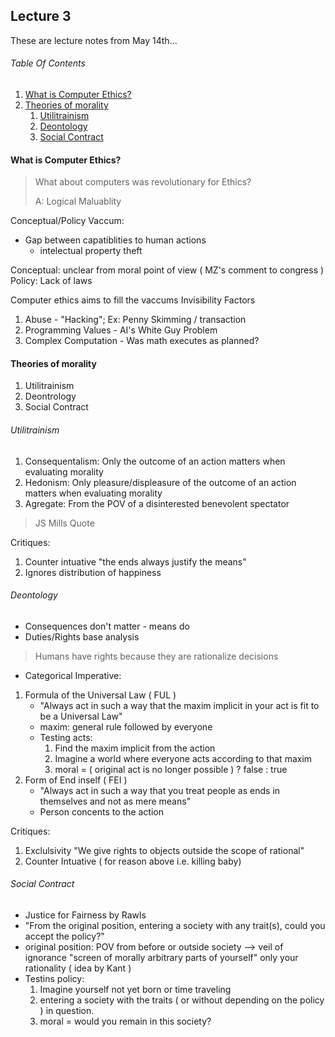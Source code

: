 ## Lecture 3
These are lecture notes from May 14th...

###### Table Of Contents
1. [What is Computer Ethics?](#what-is-computer-ethics)
2. [Theories of morality](#theories-of-morality)
   1. [Utilitrainism](#Utilitrainism)
   2. [Deontology](#Deontology)
   3. [Social Contract](#Social-Contract)

#### What is Computer Ethics?
> What about computers was revolutionary for Ethics?
>
> A: Logical Maluablity

Conceptual/Policy Vaccum:
* Gap between capatiblities to human actions
   - intelectual property theft
   
Conceptual: unclear from moral point of view ( MZ's comment to congress )
Policy: Lack of laws

Computer ethics aims to fill the  vaccums
Invisibility Factors
1. Abuse - "Hacking"; Ex: Penny Skimming / transaction
2. Programming Values - AI's White Guy Problem
3. Complex Computation - Was math executes as planned?

#### Theories of morality
1. Utilitrainism
2. Deontrology
3. Social Contract

###### Utilitrainism
1. Consequentalism: Only the outcome of an action matters when evaluating morality
2. Hedonism: Only pleasure/displeasure of the outcome of an action matters when evaluating morality
3. Agregate: From the POV of a disinterested benevolent spectator

> JS Mills Quote

Critiques:
1. Counter intuative "the ends always justify the means"
2. Ignores distribution of happiness

###### Deontology
* Consequences don't matter - means do
* Duties/Rights base analysis

> Humans have rights because they are rationalize decisions
- Categorical Imperative: 
1. Formula of the Universal Law ( FUL )
   - "Always act in such a way that the maxim implicit in your act is fit to be a Universal Law"
   - maxim: general rule followed by everyone
   - Testing acts:
      1. Find the maxim implicit from the action
      2. Imagine a world where everyone acts according to that maxim
      3. moral = ( original act is no longer possible ) ? false : true
2. Form of End inself ( FEI )
   - "Always act in such a way that you treat people as ends in themselves and not as mere means"
   - Person concents to the action
   
Critiques:
1. Exclulsivity "We give rights to objects outside the scope of rational"
2. Counter Intuative ( for reason above i.e. killing baby)

###### Social Contract
- Justice for Fairness by Rawls
- "From the original position, entering a society with any trait(s), could you accept the policy?"
- original position: POV from before or outside society --> veil of ignorance "screen of morally arbitrary parts of yourself" only your rationality ( idea by Kant )
- Testins policy:
   1. Imagine yourself not yet born or time traveling
   2. entering a society with the traits ( or without depending on the policy ) in question.
   3.  moral = would you remain in this society?
